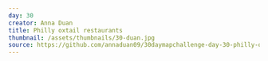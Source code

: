 ```yaml
---
day: 30
creator: Anna Duan
title: Philly oxtail restaurants
thumbnail: /assets/thumbnails/30-duan.jpg
source: https://github.com/annaduan09/30daymapchallenge-day-30-philly-oxtail-restaurants
---
```

